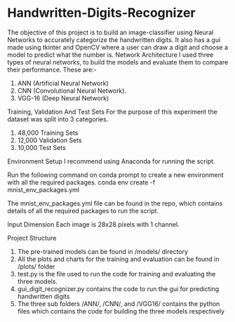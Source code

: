 # Handwritten-Digits-Recognizer
The objective of this project is to build an image-classifier using Neural Networks to accurately categorize the handwritten digits. It also has a gui made using tkinter and OpenCV where a user can draw a digit and choose a model to predict what the number is.
Network Architecture
I used three types of neural networks, to build the models and evaluate them to compare their performance.
These are:-
1. ANN (Artificial Neural Network)
2. CNN (Convolutional Neural Network).
3. VGG-16 (Deep Neural Network)

Training, Validation And Test Sets
For the purpose of this experiment the dataset was split into 3 categories.
1. 48,000 Training Sets
2. 12,000 Validation Sets
3. 10,000 Test Sets

Environment Setup
I recommend using Anaconda for running the script.

Run the following command on conda prompt to create a new environment with all the required packages.
conda env create -f mnist_env_packages.yml

The mnist_env_packages.yml file can be found in the repo, which contains details of all the required packages to run the script.

Input Dimension
Each image is 28x28 pixels with 1 channel.

Project Structure
1. The pre-trained models can be found in /models/ directory
2. All the plots and charts for the training and evaluation can be found in /plots/ folder
3. test.py is the file used to run the code for training and evaluating the three models.
4. gui_digit_recognizer.py contains the code to run the gui for predicting handwritten digits
5. The three sub folders /ANN/, /CNN/, and /VGG16/ contains the python files which contains the code for building the three models respectively

